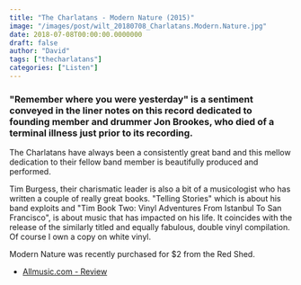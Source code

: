 ```yaml
---
title: "The Charlatans - Modern Nature (2015)"
image: "/images/post/wilt_20180708_Charlatans.Modern.Nature.jpg"
date: 2018-07-08T00:00:00.0000000
draft: false
author: "David"
tags: ["thecharlatans"]
categories: ["Listen"]
---
```

### "Remember where you were yesterday" is a sentiment conveyed in the liner notes on this record dedicated to founding member and drummer Jon Brookes, who died of a terminal illness just prior to its recording.  
  
The Charlatans have always been a consistently great band and this mellow dedication to their fellow band member is beautifully produced and performed.  
  
Tim Burgess, their charismatic leader is also a bit of a musicologist who has written a couple of really great books. "Telling Stories" which is about his band exploits and "Tim Book Two: Vinyl Adventures From Istanbul To San Francisco", is about music that has impacted on his life. It coincides with the release of the similarly titled and equally fabulous, double vinyl compilation. Of course I own a copy on white vinyl.

 Modern Nature was recently purchased for $2 from the Red Shed.

-  [Allmusic.com - Review](https://www.allmusic.com/album/modern-nature-mw0002767913)
